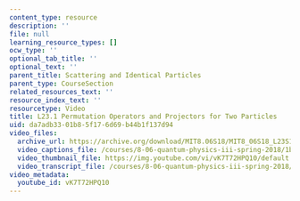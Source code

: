 ```yaml
---
content_type: resource
description: ''
file: null
learning_resource_types: []
ocw_type: ''
optional_tab_title: ''
optional_text: ''
parent_title: Scattering and Identical Particles
parent_type: CourseSection
related_resources_text: ''
resource_index_text: ''
resourcetype: Video
title: L23.1 Permutation Operators and Projectors for Two Particles
uid: da7adb33-01b8-5f17-6d69-b44b1f137d94
video_files:
  archive_url: https://archive.org/download/MIT8.06S18/MIT8_06S18_L23S1_300k.mp4
  video_captions_file: /courses/8-06-quantum-physics-iii-spring-2018/1bc7ab47366c56b19e519c778b6a6102_vK7T72HPQ10.vtt
  video_thumbnail_file: https://img.youtube.com/vi/vK7T72HPQ10/default.jpg
  video_transcript_file: /courses/8-06-quantum-physics-iii-spring-2018/756faafe0c17b8ec3e4aef42c94783b0_vK7T72HPQ10.pdf
video_metadata:
  youtube_id: vK7T72HPQ10
---
```

